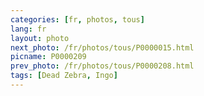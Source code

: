 ```yaml
---
categories: [fr, photos, tous]
lang: fr
layout: photo
next_photo: /fr/photos/tous/P0000015.html
picname: P0000209
prev_photo: /fr/photos/tous/P0000208.html
tags: [Dead Zebra, Ingo]
---
```

